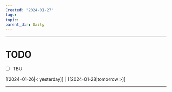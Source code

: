 ```yaml
---
Created: "2024-01-27"
tags: 
topic: 
parent_dir: Daily
---
```



----
# TODO
- [ ] TBU 
  
[[2024-01-26|< yesterday]] | [[2024-01-28|tomorrow >]]  
  
---  
